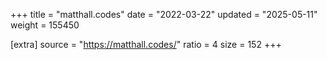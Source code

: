 +++
title = "matthall.codes"
date = "2022-03-22"
updated = "2025-05-11"
weight = 155450

[extra]
source = "https://matthall.codes/"
ratio = 4
size = 152
+++
